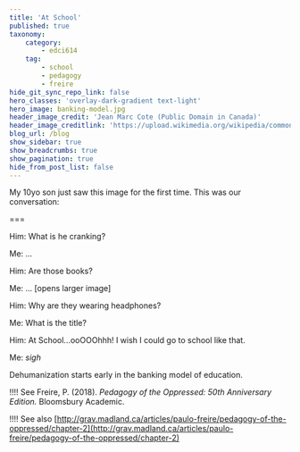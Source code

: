 ```yaml
---
title: 'At School'
published: true
taxonomy:
    category:
        - edci614
    tag:
        - school
        - pedagogy
        - freire
hide_git_sync_repo_link: false
hero_classes: 'overlay-dark-gradient text-light'
hero_image: banking-model.jpg
header_image_credit: 'Jean Marc Cote (Public Domain in Canada)'
header_image_creditlink: 'https://upload.wikimedia.org/wikipedia/commons/0/05/France_in_XXI_Century._School.jpg'
blog_url: /blog
show_sidebar: true
show_breadcrumbs: true
show_pagination: true
hide_from_post_list: false
---
```


My 10yo son just saw this image for the first time. This was our conversation:

===

Him: What is he cranking?

Me: ...

Him: Are those books?

Me: ... [opens larger image]

Him: Why are they wearing headphones?

Me: What is the title?

Him: At School...ooOOOhhh! I wish I could go to school like that.

Me: *sigh*

Dehumanization starts early in the banking model of education.

!!!! See Freire, P. (2018). *Pedagogy of the Oppressed: 50th Anniversary Edition.* Bloomsbury Academic.

!!!! See also [http://grav.madland.ca/articles/paulo-freire/pedagogy-of-the-oppressed/chapter-2](http://grav.madland.ca/articles/paulo-freire/pedagogy-of-the-oppressed/chapter-2)
